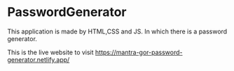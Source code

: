 # PasswordGenerator
This application is made by HTML,CSS and JS. In which there is a password generator.

This is the live website to visit
https://mantra-gor-password-generator.netlify.app/
